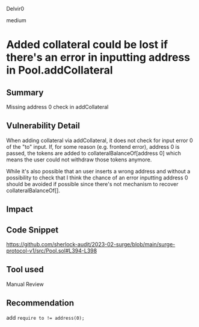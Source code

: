 Delvir0

medium

# Added collateral could be lost if there's an error in inputting address in Pool.addCollateral

## Summary
Missing address 0 check in addCollateral
## Vulnerability Detail
When adding collateral via addCollateral, it does not check for input error 0 of the "to" input.
If, for some reason (e.g. frontend error), address 0 is passed, the tokens are added to collateralBalanceOf[address 0] which means the user could not withdraw those tokens anymore. 

While it's also possible that an user inserts a wrong address and without a possibility to check that I think the chance of an error inputting address 0 should be avoided if possible since there's not mechanism to recover collateralBalanceOf[].
## Impact

## Code Snippet
https://github.com/sherlock-audit/2023-02-surge/blob/main/surge-protocol-v1/src/Pool.sol#L394-L398
## Tool used

Manual Review

## Recommendation
add `require to != address(0);`